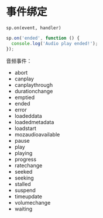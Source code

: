 # 事件绑定

`sp.on(event, handler)`

```js
sp.on('ended', function () {
  console.log('Audio play ended!');
});
```

音频事件：

- abort
- canplay
- canplaythrough
- durationchange
- emptied
- ended
- error
- loadeddata
- loadedmetadata
- loadstart
- mozaudioavailable
- pause
- play
- playing
- progress
- ratechange
- seeked
- seeking
- stalled
- suspend
- timeupdate
- volumechange
- waiting
